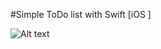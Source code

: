 #Simple ToDo list with Swift [iOS ]

![Alt text](https://dl.dropboxusercontent.com/u/37351231/github/Screenshot%202014-06-05%2007.31.58.png "todo list")
